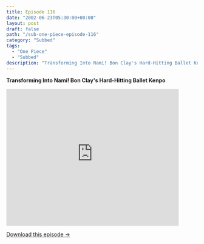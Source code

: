 ```yaml
---
title: Episode 116
date: "2002-06-23T05:30:00+00:00"
layout: post
draft: false
path: "/sub-one-piece-episode-116"
category: "Subbed"
tags:
  - "One Piece"
  - "Subbed"
description: "Transforming Into Nami! Bon Clay's Hard-Hitting Ballet Kenpo"
---
```


**Transforming Into Nami! Bon Clay's Hard-Hitting Ballet Kenpo**

<iframe width="640" height="360" src="https://www.rapidvideo.com/e/FXOREDDEUQ" frameborder="0" marginwidth=0 marginheight=0 scrolling=no allowfullscreen style="max-width:90%;"></iframe>

<a href="http://ouo.io/qs/eCodkFEQ?s=https://www.rapidvideo.com/d/FXOREDDEUQ" class="styled_a">Download this episode →</a>

